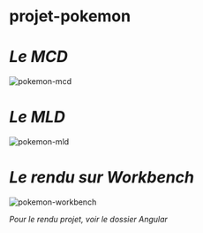 # projet-pokemon

# _Le MCD_

![pokemon-mcd](https://github.com/user-attachments/assets/b77d9905-7364-4ed7-b65e-20ed431168d0)


# _Le MLD_

![pokemon-mld](https://github.com/user-attachments/assets/9fd0f658-8504-42ae-b8d6-fad066476dd2)


# _Le rendu sur Workbench_

![pokemon-workbench](https://github.com/user-attachments/assets/5316b31b-e5ac-4902-8819-458e99d302ef)


_Pour le rendu projet, voir le dossier Angular_
